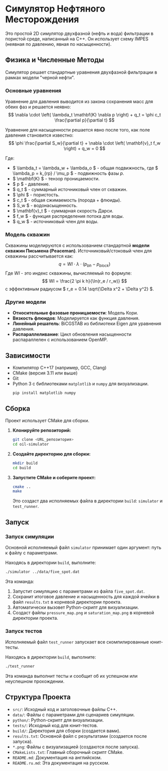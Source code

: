 # Симулятор Нефтяного Месторождения

Это простой 2D симулятор двухфазной (нефть и вода) фильтрации в пористой среде, написанный на C++. Он использует схему IMPES (неявная по давлению, явная по насыщенности).

## Физика и Численные Методы

Симулятор решает стандартные уравнения двухфазной фильтрации в рамках модели "черной нефти".

### Основные уравнения

Уравнение для давления выводится из закона сохранения масс для обеих фаз и решается неявно:
$$
\nabla \cdot \left( \lambda_t \mathbf{K} \nabla p \right) + q_t = \phi c_t \frac{\partial p}{\partial t}
$$

Уравнение для насыщенности решается явно после того, как поле давления становится известно:
$$
\phi \frac{\partial S_w}{\partial t} + \nabla \cdot \left( \mathbf{v}_t f_w \right) + q_w = 0
$$

Где:
- $ \lambda_t = \lambda_w + \lambda_o $ - общая подвижность, где $ \lambda_p = k_{rp} / \mu_p $ - подвижность фазы $p$.
- $ \mathbf{K} $ - тензор проницаемости.
- $ p $ - давление.
- $ q_t $ - суммарный источниковый член от скважин.
- $ \phi $ - пористость.
- $ c_t $ - общая сжимаемость (порода + флюиды).
- $ S_w $ - водонасыщенность.
- $ \mathbf{v}_t $ - суммарная скорость Дарси.
- $ f_w $ - функция распределения потока для воды.
- $ q_w $ - источниковый член для воды.

### Модель скважин

Скважины моделируются с использованием стандартной **модели скважин Письмена (Peaceman)**. Источниковый/стоковый член для скважины рассчитывается как:
$$
q = WI \cdot \lambda \cdot (p_{bh} - p_{block})
$$
Где $WI$ - это индекс скважины, вычисляемый по формуле:
$$
WI = \frac{2 \pi k h}{\ln(r_e / r_w)}
$$
с эффективным радиусом $ r_e = 0.14 \sqrt{\Delta x^2 + \Delta y^2} $.

### Другие модели

- **Относительные фазовые проницаемости**: Модель Кори.
- **Вязкость флюидов**: Моделируется как функция давления.
- **Линейный решатель**: BiCGSTAB из библиотеки Eigen для уравнения давления.
- **Распараллеливание**: Цикл обновления насыщенности распараллелен с использованием OpenMP.

## Зависимости

-   Компилятор C++17 (например, GCC, Clang)
-   CMake (версия 3.11 или выше)
-   Git
-   Python 3 с библиотеками `matplotlib` и `numpy` для визуализации.
    ```
    pip install matplotlib numpy
    ```

## Сборка

Проект использует CMake для сборки.

1.  **Клонируйте репозиторий:**
    ```bash
    git clone <URL_репозитория>
    cd oil-simulator
    ```

2.  **Создайте директорию для сборки:**
    ```bash
    mkdir build
    cd build
    ```

3.  **Запустите CMake и соберите проект:**
    ```bash
    cmake ..
    make
    ```
    Это создаст два исполняемых файла в директории `build`: `simulator` и `test_runner`.

## Запуск

### Запуск симуляции

Основной исполняемый файл `simulator` принимает один аргумент: путь к файлу с параметрами.

Находясь в директории `build`, выполните:
```bash
./simulator ../data/five_spot.dat
```
Эта команда:
1.  Запустит симуляцию с параметрами из файла `five_spot.dat`.
2.  Сохранит итоговое давление и насыщенность для каждой ячейки в файл `results.txt` в корневой директории проекта.
3.  Автоматически вызовет Python-скрипт для визуализации.
4.  Создаст файлы `pressure_map.png` и `saturation_map.png` в корневой директории проекта.

### Запуск тестов

Исполняемый файл `test_runner` запускает все скомпилированные юнит-тесты.

Находясь в директории `build`, выполните:
```bash
./test_runner
```
Эта команда выполнит тесты и сообщит об их успешном или неуспешном прохождении.

## Структура Проекта

- `src/`: Исходный код и заголовочные файлы C++.
- `data/`: Файлы с параметрами для сценариев симуляции.
- `python/`: Python-скрипт для визуализации.
- `tests/`: Исходный код для юнит-тестов.
- `build/`: Директория для сборки (создается вами).
- `results.txt`: Основной файл с результатами (создается после запуска).
- `*.png`: Файлы с визуализацией (создаются после запуска).
- `CMakeLists.txt`: Главный сборочный скрипт CMake.
- `README.md`: Документация на английском.
- `README.ru.md`: Эта документация на русском. 